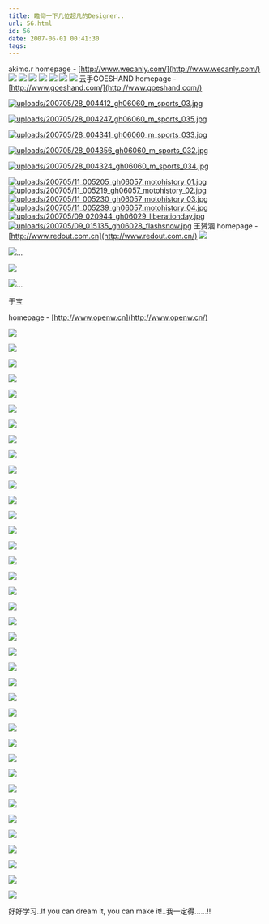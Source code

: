 ```yaml
---
title: 瞻仰一下几位超凡的Designer..
url: 56.html
id: 56
date: 2007-06-01 00:41:30
tags:
---
```


akimo.r homepage - [http://www.wecanly.com/](http://www.wecanly.com/) [](http://www.goeshand.com/)![](http://www.wecanly.com/works/image/levis1.jpg) ![](http://www.wecanly.com/works/image/levis2.jpg) ![](http://www.wecanly.com/works/image/nike3.jpg)  ![](http://www.wecanly.com/works/image/ln4.jpg) ![](http://www.wecanly.com/works/image/mv2.jpg) ![](http://www.wecanly.com/works/image/ll.jpg) ![](http://www.wecanly.com/works/image/web/sdesign.jpg) 云手GOESHAND homepage - [http://www.goeshand.com/](http://www.goeshand.com/)

[![uploads/200705/28_004412_gh06060_m_sports_03.jpg](http://www.goeshand.com/uploads/200705/28_004412_gh06060_m_sports_03.jpg "uploads/200705/28_004412_gh06060_m_sports_03.jpg")](http://www.goeshand.com/uploads/200705/28_004412_gh06060_m_sports_03.jpg)

[![uploads/200705/28_004247_gh06060_m_sports_035.jpg](http://www.goeshand.com/uploads/200705/28_004247_gh06060_m_sports_035.jpg "uploads/200705/28_004247_gh06060_m_sports_035.jpg")](http://www.goeshand.com/uploads/200705/28_004247_gh06060_m_sports_035.jpg)

[![uploads/200705/28_004341_gh06060_m_sports_033.jpg](http://www.goeshand.com/uploads/200705/28_004341_gh06060_m_sports_033.jpg "uploads/200705/28_004341_gh06060_m_sports_033.jpg")](http://www.goeshand.com/uploads/200705/28_004341_gh06060_m_sports_033.jpg)

[![uploads/200705/28_004356_gh06060_m_sports_032.jpg](http://www.goeshand.com/uploads/200705/28_004356_gh06060_m_sports_032.jpg "uploads/200705/28_004356_gh06060_m_sports_032.jpg")](http://www.goeshand.com/uploads/200705/28_004356_gh06060_m_sports_032.jpg)

[![uploads/200705/28_004324_gh06060_m_sports_034.jpg](http://www.goeshand.com/uploads/200705/28_004324_gh06060_m_sports_034.jpg "uploads/200705/28_004324_gh06060_m_sports_034.jpg")](http://www.goeshand.com/uploads/200705/28_004324_gh06060_m_sports_034.jpg)

[](http://www.goeshand.com/)[![uploads/200705/11_005205_gh06057_motohistory_01.jpg](http://www.goeshand.com/uploads/200705/11_005205_gh06057_motohistory_01.jpg "uploads/200705/11_005205_gh06057_motohistory_01.jpg")](http://www.goeshand.com/uploads/200705/11_005205_gh06057_motohistory_01.jpg) [![uploads/200705/11_005219_gh06057_motohistory_02.jpg](http://www.goeshand.com/uploads/200705/11_005219_gh06057_motohistory_02.jpg "uploads/200705/11_005219_gh06057_motohistory_02.jpg")](http://www.goeshand.com/uploads/200705/11_005219_gh06057_motohistory_02.jpg) [![uploads/200705/11_005230_gh06057_motohistory_03.jpg](http://www.goeshand.com/uploads/200705/11_005230_gh06057_motohistory_03.jpg "uploads/200705/11_005230_gh06057_motohistory_03.jpg")](http://www.goeshand.com/uploads/200705/11_005230_gh06057_motohistory_03.jpg) [![uploads/200705/11_005239_gh06057_motohistory_04.jpg](http://www.goeshand.com/uploads/200705/11_005239_gh06057_motohistory_04.jpg "uploads/200705/11_005239_gh06057_motohistory_04.jpg")](http://www.goeshand.com/uploads/200705/11_005239_gh06057_motohistory_04.jpg) [![uploads/200705/09_020944_gh06029_liberationday.jpg](http://www.goeshand.com/uploads/200705/09_020944_gh06029_liberationday.jpg)](http://www.goeshand.com/uploads/200705/09_020944_gh06029_liberationday.jpg) [![uploads/200705/09_015135_gh06028_flashsnow.jpg](http://www.goeshand.com/uploads/200705/09_015135_gh06028_flashsnow.jpg)](http://www.goeshand.com/uploads/200705/09_015135_gh06028_flashsnow.jpg) 王赟涵 homepage - [http://www.redout.com.cn](http://www.redout.com.cn/) ![](http://www.redout.com.cn/blog/upload/index.jpg)

![](http://www.redout.com.cn/blog/upload/redout_m4.jpg)...

![](http://www.redout.com.cn/blog/upload/11576412951830.jpg)

![](http://www.redout.com.cn/blog/upload/200703211628215321.jpg)...

于宝

homepage - [http://www.openw.cn](http://www.openw.cn/)

![](http://www.openw.cn/images/p/2design/46.jpg)

![](http://www.openw.cn/images/p/2design/40.jpg)

![](http://www.openw.cn/images/p/2design/5.jpg)

![](http://www.openw.cn/images/0.jpg)

![](http://www.openw.cn/images/p/2design/6.jpg)

![](http://www.openw.cn/images/0.jpg)

![](http://www.openw.cn/images/p/2design/7.jpg)

![](http://www.openw.cn/images/0.jpg)

![](http://www.openw.cn/images/p/2design/8.jpg)

![](http://www.openw.cn/images/p/2design/1.jpg)

![](http://www.openw.cn/images/0.jpg)

![](http://www.openw.cn/images/p/2design/2.jpg)

![](http://www.openw.cn/images/0.jpg)

![](http://www.openw.cn/images/p/2design/3.jpg)

![](http://www.openw.cn/images/0.jpg)

![](http://www.openw.cn/images/p/2design/4.jpg)

![](http://www.openw.cn/images/p/2design/9.jpg)

![](http://www.openw.cn/images/0.jpg)

![](http://www.openw.cn/images/p/2design/10.jpg)

![](http://www.openw.cn/images/p/2design/37.jpg)

![](http://www.openw.cn/images/0.jpg)

![](http://www.openw.cn/images/p/2design/38.jpg)

![](http://www.openw.cn/images/0.jpg)

![](http://www.openw.cn/images/p/2design/39.jpg)

![](http://www.openw.cn/images/p/2design/32.jpg)

![](http://www.openw.cn/images/0.jpg)

![](http://www.openw.cn/images/p/2design/33.jpg)

![](http://www.openw.cn/images/0.jpg)

![](http://www.openw.cn/images/p/2design/34.jpg)

![](http://www.openw.cn/images/0.jpg)

![](http://www.openw.cn/images/p/2design/35.jpg)

![](http://www.openw.cn/images/0.jpg)

![](http://www.openw.cn/images/p/2design/36.jpg)

![](http://www.openw.cn/images/p/2design/26.jpg)

![](http://www.openw.cn/images/0.jpg)

![](http://www.openw.cn/images/p/2design/27.jpg)

![](http://www.openw.cn/images/0.jpg)

![](http://www.openw.cn/images/p/2design/28.jpg)

好好学习..If you can dream it, you can make it!..我一定得......!!